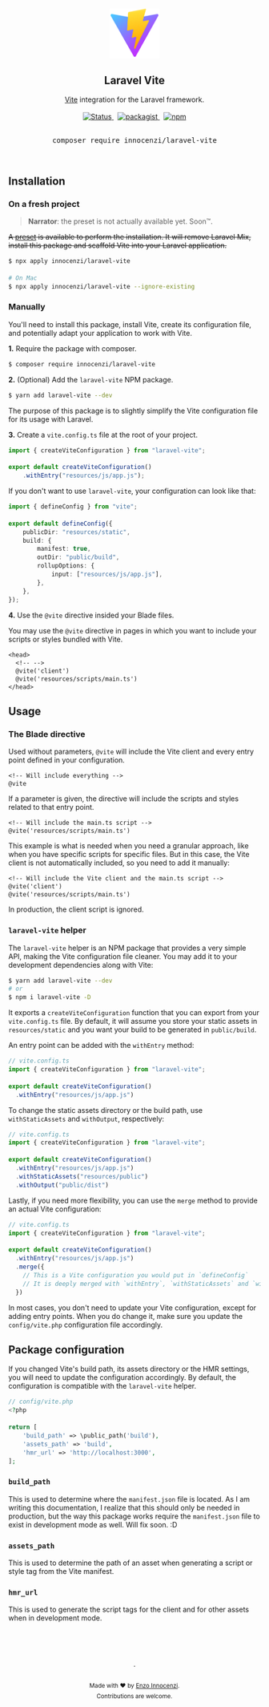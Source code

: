 <p align="center">
  <br />
  <a href="https://github.com/innocenzi/laravel-vite">
    <img width="100" src="./.github/assets/logo.svg" alt="Logo of Vite">
  </a>
  <br />
</p>

<h2 align="center">Laravel Vite</h2>

<p align="center">
  <a href="https://vitejs.dev">Vite</a> integration for the Laravel framework.
  <br />
  <br />
  <a href="https://github.com/innocenzi/laravel-vite/actions?query=workflow%3Atests">
    <img alt="Status" src="https://github.com/innocenzi/laravel-vite/workflows/tests/badge.svg">
  </a>
  <span>&nbsp;</span>
  <a href="https://packagist.org/packages/innocenzi/laravel-vite">
    <img alt="packagist" src="https://img.shields.io/packagist/v/innocenzi/laravel-vite">
  </a>
  <span>&nbsp;</span>
  <a href="https://www.npmjs.com/package/laravel-vite">
    <img alt="npm" src="https://img.shields.io/npm/v/laravel-vite">
  </a>
  <br />
  <br />
  <pre align="center">composer require innocenzi/laravel-vite</pre>
</p>
<br />

## Installation

### On a fresh project

> **Narrator**: the preset is not actually available yet. Soon™.

~~A [preset](https://usepreset.dev) is available to perform the installation. It will remove Laravel Mix, install this package and scaffold Vite into your Laravel application.~~

```bash
$ npx apply innocenzi/laravel-vite

# On Mac
$ npx apply innocenzi/laravel-vite --ignore-existing
```

### Manually

You'll need to install this package, install Vite, create its configuration file, and potentially adapt your application to work with Vite.

**1.** Require the package with composer.

```bash
$ composer require innocenzi/laravel-vite
```

**2.** (Optional) Add the `laravel-vite` NPM package.

```bash
$ yarn add laravel-vite --dev
```

The purpose of this package is to slightly simplify the Vite configuration file for its usage with Laravel.

**3.** Create a `vite.config.ts` file at the root of your project.

```ts
import { createViteConfiguration } from "laravel-vite";

export default createViteConfiguration()
    .withEntry("resources/js/app.js");
```

If you don't want to use `laravel-vite`, your configuration can look like that:

```ts
import { defineConfig } from "vite";

export default defineConfig({
    publicDir: "resources/static",
    build: {
        manifest: true,
        outDir: "public/build",
        rollupOptions: {
            input: ["resources/js/app.js"],
        },
    },
});
```

**4.** Use the `@vite` directive insided your Blade files.


You may use the `@vite` directive in pages in which you want to include your scripts or styles bundled with Vite. 

```blade
<head>
  <!-- -->
  @vite('client')
  @vite('resources/scripts/main.ts')
</head>
```

## Usage

### The Blade directive

Used without parameters, `@vite` will include the Vite client and every entry point defined in your configuration. 

```blade
<!-- Will include everything -->
@vite
```

If a parameter is given, the directive will include the scripts and styles related to that entry point.

```blade
<!-- Will include the main.ts script -->
@vite('resources/scripts/main.ts')
```

This example is what is needed when you need a granular approach, like when you have specific scripts for specific files. But in this case, the Vite client is not automatically included, so you need to add it manually:

```blade
<!-- Will include the Vite client and the main.ts script -->
@vite('client')
@vite('resources/scripts/main.ts')
```

In production, the client script is ignored.


### `laravel-vite` helper

The `laravel-vite` helper is an NPM package that provides a very simple API, making the Vite configuration file cleaner. You may add it to your development dependencies along with Vite:

```bash
$ yarn add laravel-vite --dev
# or
$ npm i laravel-vite -D
```

It exports a `createViteConfiguration` function that you can export from your `vite.config.ts` file. By default, it will assume you store your static assets in `resources/static` and you want your build to be generated in `public/build`.

An entry point can be added with the `withEntry` method:

```ts
// vite.config.ts
import { createViteConfiguration } from "laravel-vite";

export default createViteConfiguration()
  .withEntry("resources/js/app.js")
```

To change the static assets directory or the build path, use `withStaticAssets` and `withOutput`, respectively: 

```ts
// vite.config.ts
import { createViteConfiguration } from "laravel-vite";

export default createViteConfiguration()
  .withEntry("resources/js/app.js")
  .withStaticAssets("resources/public")
  .withOutput("public/dist")
```

Lastly, if you need more flexibility, you can use the `merge` method to provide an actual Vite configuration: 

```ts
// vite.config.ts
import { createViteConfiguration } from "laravel-vite";

export default createViteConfiguration()
  .withEntry("resources/js/app.js")
  .merge({
    // This is a Vite configuration you would put in `defineConfig`
    // It is deeply merged with `withEntry`, `withStaticAssets` and `withOutput`
  })
```

In most cases, you don't need to update your Vite configuration, except for adding entry points. When you do change it, make sure you update the `config/vite.php` configuration file accordingly.

## Package configuration

If you changed Vite's build path, its assets directory or the HMR settings, you will need to update the configuration accordingly. By default, the configuration is compatible with the `laravel-vite` helper.

```php
// config/vite.php 
<?php

return [
    'build_path' => \public_path('build'),
    'assets_path' => 'build',
    'hmr_url' => 'http://localhost:3000',
];
```

### `build_path`

This is used to determine where the `manifest.json` file is located. As I am writing this documentation, I realize that this should only be needed in production, but the way this package works require the `manifest.json` file to exist in development mode as well. Will fix soon. :D

### `assets_path`

This is used to determine the path of an asset when generating a script or style tag from the Vite manifest.

### `hmr_url`

This is used to generate the script tags for the client and for other assets when in development mode.

<br />
<p align="center">
  <br />
  <br />
  ·
  <br />
  <br />
  <sub>Made with ❤︎ by <a href="https://github.com/enzoinnocenzi">Enzo Innocenzi</a>. <br />
  Contributions are welcome.
</p>
